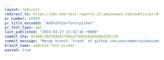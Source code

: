 ```yaml
---
layout: redirect
redirect_to: https://a8c-woo-test-reports.s3.amazonaws.com/public/pr/45959/api/index.html
pr_number: 45959
pr_title_encoded: "Add%2Fe2e+font+picker"
pr_test_type: api
last_published: "2024-03-27 13:32:16 +0000"
commit_sha: 0c468c39259db81f94ea71bd2e8e42e8b226cc95
commit_message: "Merge branch 'trunk' of github.com:woocommerce/woocommerce into add/e…"
branch_name: add/e2e-font-picker
passed: true
---
```

